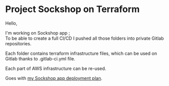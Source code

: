 # Project Sockshop on Terraform

Hello,

I'm working on Sockshop app ;\
To be able to create a full CI/CD I pushed all those folders into private Gitlab repositories.

Each folder contains terraform infrastructure files, which can be used on Gitlab thanks to .gitlab-ci.yml file.

Each part of AWS infrastructure can be re-used.

Goes with [my Sockshop app deployment plan](https://github.com/Sanourith/sockshop_microservices).